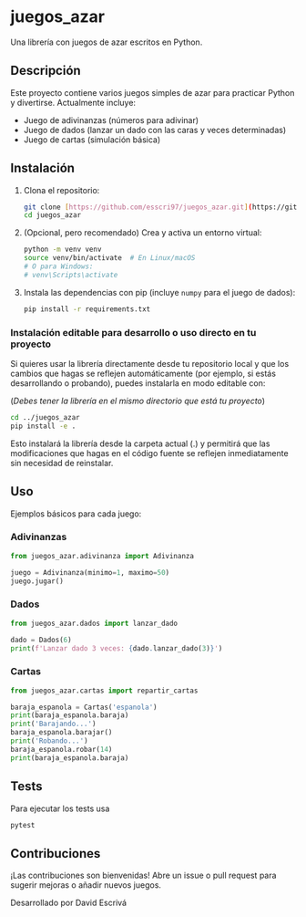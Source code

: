 # juegos_azar

Una librería con juegos de azar escritos en Python.

## Descripción

Este proyecto contiene varios juegos simples de azar para practicar Python y divertirse. Actualmente incluye:

-   Juego de adivinanzas (números para adivinar)
-   Juego de dados (lanzar un dado con las caras y veces determinadas)
-   Juego de cartas (simulación básica)

## Instalación

1.  Clona el repositorio:

    ```bash
    git clone [https://github.com/esscri97/juegos_azar.git](https://github.com/esscri97/juegos_azar.git)
    cd juegos_azar
    ```

2.  (Opcional, pero recomendado) Crea y activa un entorno virtual:

    ```bash
    python -m venv venv
    source venv/bin/activate  # En Linux/macOS
    # O para Windows:
    # venv\Scripts\activate
    ```

3.  Instala las dependencias con pip (incluye `numpy` para el juego de dados):

    ```bash
    pip install -r requirements.txt
    ```

### Instalación editable para desarrollo o uso directo en tu proyecto

Si quieres usar la librería directamente desde tu repositorio local y que los cambios que hagas se reflejen automáticamente (por ejemplo, si estás desarrollando o probando), puedes instalarla en modo editable con:

(*Debes tener la librería en el mismo directorio que está tu proyecto*)

```bash
cd ../juegos_azar
pip install -e .
```
Esto instalará la librería desde la carpeta actual (.) y permitirá que las modificaciones que hagas en el código fuente se reflejen inmediatamente sin necesidad de reinstalar.

## Uso

Ejemplos básicos para cada juego:

### Adivinanzas

```python
from juegos_azar.adivinanza import Adivinanza

juego = Adivinanza(minimo=1, maximo=50)
juego.jugar()
```
### Dados 

```python
from juegos_azar.dados import lanzar_dado

dado = Dados(6)
print(f'Lanzar dado 3 veces: {dado.lanzar_dado(3)}')
```

### Cartas

```python
from juegos_azar.cartas import repartir_cartas

baraja_espanola = Cartas('espanola')
print(baraja_espanola.baraja)
print('Barajando...')
baraja_espanola.barajar()
print('Robando...')
baraja_espanola.robar(14)
print(baraja_espanola.baraja)
```

## Tests

Para ejecutar los tests usa
```bash
pytest
```

## Contribuciones
¡Las contribuciones son bienvenidas! Abre un issue o pull request para sugerir mejoras o añadir nuevos juegos.

Desarrollado por David Escrivá